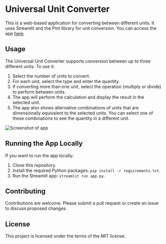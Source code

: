 # Universal Unit Converter

This is a web-based application for converting between different units. It uses Streamlit and the Pint library for unit conversion. You can access the app [here](https://unit-converter-engineering.streamlit.app/).

## Usage

The Universal Unit Converter supports conversion between up to three different units. To use it:

1. Select the number of units to convert.
2. For each unit, select the type and enter the quantity.
3. If converting more than one unit, select the operation (multiply or divide) to perform between units.
4. The app will perform the calculation and display the result in the selected unit.
5. The app also shows alternative combinations of units that are dimensionally equivalent to the selected units. You can select one of these combinations to see the quantity in a different unit.

![Screenshot of app](screenshot.png)

## Running the App Locally

If you want to run the app locally:

1. Clone this repository.
2. Install the required Python packages: `pip install -r requirements.txt`.
3. Run the Streamlit app: `streamlit run app.py`.

## Contributing

Contributions are welcome. Please submit a pull request or create an issue to discuss proposed changes.

## License

This project is licensed under the terms of the MIT license.
